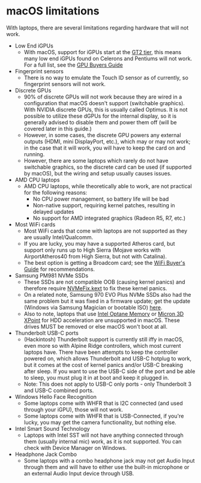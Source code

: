 # macOS limitations

With laptops, there are several limitations regarding hardware that will not work.

* Low End iGPUs
  * With macOS, support for iGPUs start at the [GT2 tier](https://en.wikipedia.org/wiki/Intel_Graphics_Technology), this means many low end iGPUs found on Celerons and Pentiums will not work. For a full list, see the [GPU Buyers Guide](https://khronokernel-3.gitbook.io/catalina-gpu-buyers-guide/)
* Fingerprint sensors
  * There is no way to emulate the Touch ID sensor as of currently, so fingerprint sensors will not work.
* Discrete GPUs
  * 90% of discrete GPUs will not work because they are wired in a configuration that macOS doesn't support (switchable graphics). With NVIDIA discrete GPUs, this is usually called Optimus. It is not possible to utilize these dGPUs for the internal display, so it is generally advised to disable them and power them off (will be covered later in this guide.)
  * However, in some cases, the discrete GPU powers any external outputs (HDMI, mini DisplayPort, etc.), which may or may not work; in the case that it will work, you will have to keep the card on and running.
  * However, there are some laptops which rarely do not have switchable graphics, so the discrete card can be used (if supported by macOS), but the wiring and setup usually causes issues.
* AMD CPU laptops
  * AMD CPU laptops, while theoretically able to work, are not practical for the following reasons:
    * No CPU power management, so battery life will be bad
    * Non-native support, requiring kernel patches, resulting in delayed updates
    * No support for AMD integrated graphics (Radeon R5, R7, etc.)
* Most WiFi cards
  * Most WiFi cards that come with laptops are not supported as they are usually Intel/Qualcomm.
  * If you are lucky, you may have a supported Atheros card, but support only runs up to High Sierra (Mojave works with AirportAtheros40 from High Sierra, but not with Catalina).
  * The best option is getting a Broadcom card; see the [WiFi Buyer's Guide](https://wifi.dortania.ml/) for recommendations.
* Samsung PM981 NVMe SSDs
  * These SSDs are not compatible OOB (causing kernel panics) and therefore require [NVMeFix.kext](https://github.com/acidanthera/NVMeFix/releases) to fix these kernel panics.
  * On a related note, Samsung 970 EVO Plus NVMe SSDs also had the same problem but it was fixed in a firmware update; get the update (Windows via Samsung Magician or bootable ISO) [here](https://www.samsung.com/semiconductor/minisite/ssd/download/tools/).
  * Also to note, laptops that use [Intel Optane Memory](https://www.intel.com/content/www/us/en/architecture-and-technology/optane-memory.html) or [Micron 3D XPoint](https://www.micron.com/products/advanced-solutions/3d-xpoint-technology) for HDD acceleration are unsupported in macOS. These drives MUST be removed or else macOS won't boot at all.
* Thunderbolt USB-C ports
  * (Hackintosh) Thunderbolt support is currently still iffy in macOS, even more so with Alpine Ridge controllers, which most current laptops have. There have been attempts to keep the controller powered on, which allows Thunderbolt and USB-C hotplug to work, but it comes at the cost of kernel panics and/or USB-C breaking after sleep. If you want to use the USB-C side of the port and be able to sleep, you must plug it in at boot and keep it plugged in.
  * Note: This does not apply to USB-C only ports - only Thunderbolt 3 and USB-C combined ports.
* Windows Hello Face Recognition
  * Some laptops come with WHFR that is I2C connected (and used through your iGPU), those will not work.
  * Some laptops come with WHFR that is USB-Connected, if you're lucky, you may get the camera functionality, but nothing else.
* Intel Smart Sound Technology
  * Laptops with Intel SST will not have anything connected through them (usually internal mic) work, as it is not supported. You can check with Device Manager on Windows.
* Headphone Jack Combo
  * Some laptops with a combo headphone jack may not get Audio Input through them and will have to either use the built-in microphone or an external Audio Input device through USB.
